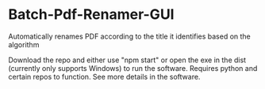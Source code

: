# Batch-Pdf-Renamer-GUI
Automatically renames PDF according to the title it identifies based on the algorithm

Download the repo and either use "npm start" or open the exe in the dist (currently only supports Windows) to run the software. Requires python and certain repos to function. See more details in the software.
